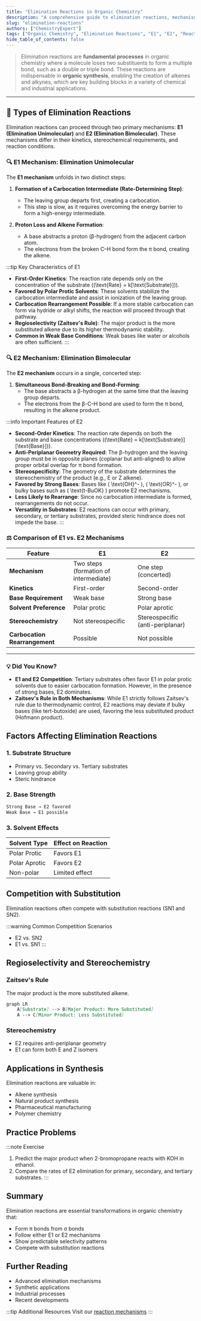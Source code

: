 ```yaml
---
title: "Elimination Reactions in Organic Chemistry"
description: "A comprehensive guide to elimination reactions, mechanisms, and their applications in organic synthesis"
slug: "elimination-reactions"
authors: ["ChemistryExpert"]
tags: ["Organic Chemistry", "Elimination Reactions", "E1", "E2", "Reaction Mechanisms"]
hide_table_of_contents: false
---
```



> Elimination reactions are **fundamental processes** in organic chemistry where a molecule loses two substituents to form a multiple bond, such as a double or triple bond. These reactions are indispensable in **organic synthesis**, enabling the creation of alkenes and alkynes, which are key building blocks in a variety of chemical and industrial applications.

---

## 🧪 Types of Elimination Reactions

Elimination reactions can proceed through two primary mechanisms: **E1 (Elimination Unimolecular)** and **E2 (Elimination Bimolecular)**. These mechanisms differ in their kinetics, stereochemical requirements, and reaction conditions.

### 🔍 E1 Mechanism: Elimination Unimolecular

The **E1 mechanism** unfolds in two distinct steps:

1. **Formation of a Carbocation Intermediate (Rate-Determining Step)**:
   - The leaving group departs first, creating a carbocation.
   - This step is slow, as it requires overcoming the energy barrier to form a high-energy intermediate.

2. **Proton Loss and Alkene Formation**:
   - A base abstracts a proton (β-hydrogen) from the adjacent carbon atom.
   - The electrons from the broken C–H bond form the π bond, creating the alkene.

:::tip Key Characteristics of E1
- **First-Order Kinetics**: The reaction rate depends only on the concentration of the substrate \((\text{Rate} = k[\text{Substrate}])\).
- **Favored by Polar Protic Solvents**: These solvents stabilize the carbocation intermediate and assist in ionization of the leaving group.
- **Carbocation Rearrangement Possible**: If a more stable carbocation can form via hydride or alkyl shifts, the reaction will proceed through that pathway.
- **Regioselectivity (Zaitsev's Rule)**: The major product is the more substituted alkene due to its higher thermodynamic stability.
- **Common in Weak Base Conditions**: Weak bases like water or alcohols are often sufficient.
:::


### 🔍 E2 Mechanism: Elimination Bimolecular

The **E2 mechanism** occurs in a single, concerted step:

1. **Simultaneous Bond-Breaking and Bond-Forming**:
   - The base abstracts a β-hydrogen at the same time that the leaving group departs.
   - The electrons from the β-C–H bond are used to form the π bond, resulting in the alkene product.

:::info Important Features of E2
- **Second-Order Kinetics**: The reaction rate depends on both the substrate and base concentrations \((\text{Rate} = k[\text{Substrate}][\text{Base}])\).
- **Anti-Periplanar Geometry Required**: The β-hydrogen and the leaving group must be in opposite planes (coplanar but anti-aligned) to allow proper orbital overlap for π bond formation.
- **Stereospecificity**: The geometry of the substrate determines the stereochemistry of the product (e.g., E or Z alkene).
- **Favored by Strong Bases**: Bases like \( \text{OH}^- \), \( \text{OR}^- \), or bulky bases such as \( \text{t-BuOK} \) promote E2 mechanisms.
- **Less Likely to Rearrange**: Since no carbocation intermediate is formed, rearrangements do not occur.
- **Versatility in Substrates**: E2 reactions can occur with primary, secondary, or tertiary substrates, provided steric hindrance does not impede the base.
:::

### ⚖️ Comparison of E1 vs. E2 Mechanisms

| Feature                       | **E1**                                | **E2**                           |
| ----------------------------- | ------------------------------------- | -------------------------------- |
| **Mechanism**                 | Two steps (formation of intermediate) | One step (concerted)             |
| **Kinetics**                  | First-order                           | Second-order                     |
| **Base Requirement**          | Weak base                             | Strong base                      |
| **Solvent Preference**        | Polar protic                          | Polar aprotic                    |
| **Stereochemistry**           | Not stereospecific                    | Stereospecific (anti-periplanar) |
| **Carbocation Rearrangement** | Possible                              | Not possible                     |

---

### 💡 Did You Know?

- **E1 and E2 Competition**: Tertiary substrates often favor E1 in polar protic solvents due to easier carbocation formation. However, in the presence of strong bases, E2 dominates.
- **Zaitsev's Rule in Both Mechanisms**: While E1 strictly follows Zaitsev's rule due to thermodynamic control, E2 reactions may deviate if bulky bases (like tert-butoxide) are used, favoring the less substituted product (Hofmann product).

## Factors Affecting Elimination Reactions

### 1. Substrate Structure
- Primary vs. Secondary vs. Tertiary substrates
- Leaving group ability
- Steric hindrance

### 2. Base Strength
```jsx
Strong Base → E2 favored
Weak Base → E1 possible
```

### 3. Solvent Effects
<div className="custom-table">

| Solvent Type  | Effect on Reaction |
| ------------- | ------------------ |
| Polar Protic  | Favors E1          |
| Polar Aprotic | Favors E2          |
| Non-polar     | Limited effect     |

</div>

## Competition with Substitution

Elimination reactions often compete with substitution reactions (SN1 and SN2).

:::warning Common Competition Scenarios
- E2 vs. SN2
- E1 vs. SN1
:::

## Regioselectivity and Stereochemistry

### Zaitsev's Rule
The major product is the more substituted alkene.

```mermaid:docs/Organic/functional-groups/elimination.md
graph LR
    A[Substrate] --> B[Major Product: More Substituted]
    A --> C[Minor Product: Less Substituted]
```

### Stereochemistry
- E2 requires anti-periplanar geometry
- E1 can form both E and Z isomers

## Applications in Synthesis

Elimination reactions are valuable in:
- Alkene synthesis
- Natural product synthesis
- Pharmaceutical manufacturing
- Polymer chemistry

## Practice Problems

:::note Exercise
1. Predict the major product when 2-bromopropane reacts with KOH in ethanol.
2. Compare the rates of E2 elimination for primary, secondary, and tertiary substrates.
:::

## Summary

Elimination reactions are essential transformations in organic chemistry that:
- Form π bonds from σ bonds
- Follow either E1 or E2 mechanisms
- Show predictable selectivity patterns
- Compete with substitution reactions

## Further Reading

- Advanced elimination mechanisms
- Synthetic applications
- Industrial processes
- Recent developments

:::tip Additional Resources
Visit our [reaction mechanisms](/)
:::
